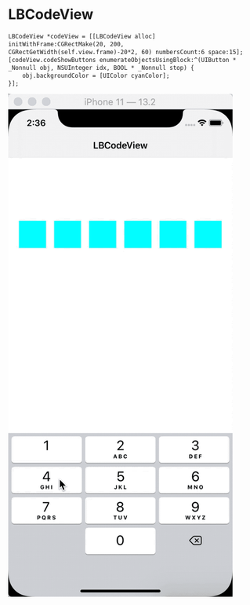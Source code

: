 # LBCodeView
```objc
LBCodeView *codeView = [[LBCodeView alloc] initWithFrame:CGRectMake(20, 200, CGRectGetWidth(self.view.frame)-20*2, 60) numbersCount:6 space:15];
[codeView.codeShowButtons enumerateObjectsUsingBlock:^(UIButton * _Nonnull obj, NSUInteger idx, BOOL * _Nonnull stop) {
    obj.backgroundColor = [UIColor cyanColor];
}];
```
![](https://github.com/A1129434577/LBCodeView/blob/master/LBCodeView.gif?raw=true)
